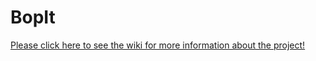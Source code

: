 # BopIt
[Please click here to see the wiki for more information about the project!](https://github.com/victorvantran/BopIt/wiki)
